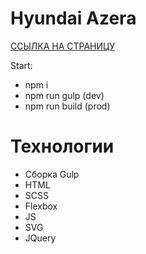 # Hyundai Azera

[ССЫЛКА НА СТРАНИЦУ](https://zarinamambetova.github.io/24TTL_Hyunday/dist/index.html)

Start:
- npm i
- npm run gulp (dev)
- npm run build (prod)

# Технологии

  - Сборка Gulp
  - HTML
  - SCSS
  - Flexbox
  - JS
  - SVG
  - JQuery